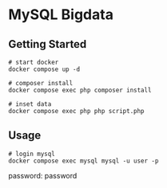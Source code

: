# MySQL Bigdata

## Getting Started

```shell
# start docker
docker compose up -d

# composer install
docker compose exec php composer install 

# inset data
docker compose exec php php script.php
```
## Usage

```shell
# login mysql
docker compose exec mysql mysql -u user -p
```
password: password